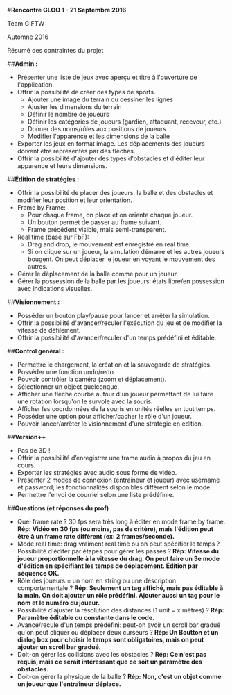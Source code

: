 ﻿#**Rencontre GLOO 1 - 21 Septembre 2016**

Team GIFTW

Automne 2016

Résumé des contraintes du projet


##**Admin :**

- Présenter une liste de jeux avec aperçu et titre à l'ouverture de l'application.
- Offrir la possibilité de créer des types de sports.
	- Ajouter une image du terrain ou dessiner les lignes
	- Ajuster les dimensions du terrain
	- Définir le nombre de joueurs
	- Définir les catégories de joueurs (gardien, attaquant, receveur, etc.)
	- Donner des noms/rôles aux positions de joueurs
	- Modifier l'apparence et les dimensions de la balle
- Exporter les jeux en format image. Les déplacements des joueurs doivent être représentés par des flèches.
- Offrir la possibilité d'ajouter des types d'obstacles et d'éditer leur apparence et leurs dimensions.

##**Édition de stratégies :**

- Offrir la possibilité de placer des joueurs, la balle et des obstacles et modifier leur position et leur orientation.
- Frame by Frame:
	- Pour chaque frame, on place et on oriente chaque joueur.
	- Un bouton permet de passer au frame suivant.
	- Frame précédent visible, mais semi-transparent.
- Real time (basé sur FbF):
	- Drag and drop, le mouvement est enregistré en real time.
	- Si on clique sur un joueur, la simulation démarre et les autres joueurs bougent. On peut déplacer le joueur en voyant le mouvement des autres.
- Gérer le déplacement de la balle comme pour un joueur.
- Gérer la possession de la balle par les joueurs: états libre/en possession avec indications visuelles.

##**Visionnement :**

- Posséder un bouton play/pause pour lancer et arrêter la simulation.
- Offrir la possibilité d'avancer/reculer l'exécution du jeu et de modifier la vitesse de défilement.
- Offrir la possibilité d'avancer/reculer d'un temps prédéfini et éditable.

##**Control général :**

- Permettre le chargement, la création et la sauvegarde de stratégies.
- Posséder une fonction undo/redo.
- Pouvoir contrôler la caméra (zoom et déplacement).
- Sélectionner un object quelconque.
- Afficher une flèche courbe autour d'un joueur permettant de lui faire une rotation lorsqu'on le survole avec la souris.
- Afficher les coordonnées de la souris en unités réelles en tout temps.
- Posséder une option pour afficher/cacher le rôle d'un joueur.
- Pouvoir lancer/arrêter le visionnement d'une stratégie en édition.

##**Version++**

- Pas de 3D !
- Offrir la possibilité d’enregistrer une trame audio à propos du jeu en cours.
- Exporter les stratégies avec audio sous forme de vidéo.
- Présenter 2 modes de connexion (entraîneur et joueur) avec username et password; les fonctionnalités disponibles diffèrent selon le mode.
- Permettre l'envoi de courriel selon une liste prédéfinie.

##**Questions (et réponses du prof)**

- Quel frame rate ? 30 fps sera très long à éditer en mode frame by frame.
**Rép: Vidéo en 30 fps (ou moins, pas de critère), mais l'édition peut être à un frame rate différent (ex: 2 frames/seconde).**
- Mode real time: drag vraiment real time ou on peut spécifier le temps ? Possibilité d'éditer par étapes pour gérer les passes ?
**Rép: Vitesse du joueur proportionnelle à la vitesse du drag. On peut faire un 3e mode d'édition en spécifiant les temps de déplacement. Édition par séquence OK.**
- Rôle des joueurs = un nom en string ou une description comportementale ?
**Rép: Seulement un tag affiché, mais pas éditable à la main. On doit ajouter un rôle prédéfini. Ajouter aussi un tag pour le nom et le numéro du joueur.**
- Possibilité d'ajuster la résolution des distances (1 unit = x mètres) ?
**Rép: Paramètre éditable ou constante dans le code.**
- Avance/recule d'un temps prédéfini: peut-on avoir un scroll bar gradué qu'on peut cliquer ou déplacer deux curseurs ?
**Rép: Un Boutton et un dialog box pour choisir le temps sont obligatoires, mais on peut ajouter un scroll bar gradué.**
- Doit-on gérer les collisions avec les obstacles ?
**Rép: Ce n'est pas requis, mais ce serait intéressant que ce soit un paramètre des obstacles.**
- Doit-on gérer la physique de la balle ?
**Rép: Non, c'est un objet comme un joueur que l'entraîneur déplace.**
